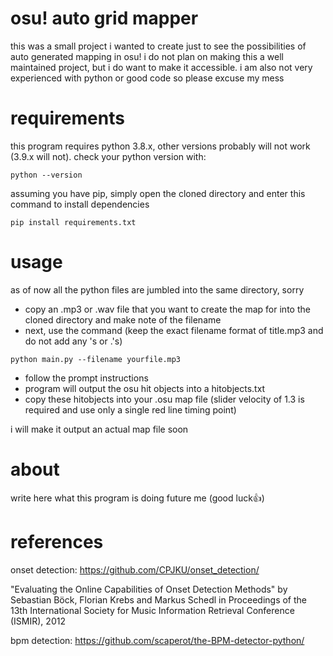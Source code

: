 # osu! auto grid mapper
this was a small project i wanted to create just to see the possibilities of auto generated mapping in osu!
i do not plan on making this a well maintained project, but i do want to make it accessible.
i am also not very experienced with python or good code so please excuse my mess

# requirements
this program requires python 3.8.x, other versions probably will not work (3.9.x will not). check your python version with:
```
python --version
```

assuming you have pip, simply open the cloned directory and enter this command to install dependencies
```
pip install requirements.txt
```

# usage
as of now all the python files are jumbled into the same directory, sorry
- copy an .mp3 or .wav file that you want to create the map for into the cloned directory and make note of the filename
- next, use the command (keep the exact filename format of title.mp3 and do not add any \'s or .'s)
```
python main.py --filename yourfile.mp3
```
- follow the prompt instructions
- program will output the osu hit objects into a hitobjects.txt
- copy these hitobjects into your .osu map file (slider velocity of 1.3 is required and use only a single red line timing point)

i will make it output an actual map file soon

# about
write here what this program is doing future me (good luck👍)

# references
onset detection: https://github.com/CPJKU/onset_detection/

"Evaluating the Online Capabilities of Onset Detection Methods"
by Sebastian Böck, Florian Krebs and Markus Schedl in Proceedings of the 13th International Society for Music Information Retrieval Conference (ISMIR), 2012

bpm detection: https://github.com/scaperot/the-BPM-detector-python/
